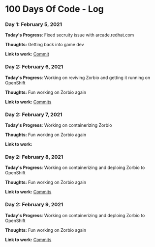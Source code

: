 # 100 Days Of Code - Log

### Day 1: February 5, 2021

**Today's Progress**: Fixed secruity issue with arcade.redhat.com

**Thoughts:** Getting back into game dev

**Link to work:** [Commit](https://github.com/redhat-gamedev/arcade.redhat.com/commit/9565700c0d3015fd3183d5b61273402f20ccc70c)

### Day 2: February 6, 2021

**Today's Progress**: Working on reviving Zorbio and getting it running on OpenShift

**Thoughts:** Fun working on Zorbio again

**Link to work:** [Commits](https://github.com/ScriptaGames/zorbio/commits?author=Jared-Sprague&since=2021-02-05&until=2021-02-06)

### Day 2: February 7, 2021

**Today's Progress**: Working on containerizing Zorbio

**Thoughts:** Fun working on Zorbio again

**Link to work:** 

### Day 2: February 8, 2021

**Today's Progress**: Working on containerizing and deploing Zorbio to OpenShift

**Thoughts:** Fun working on Zorbio again

**Link to work:** [Commits](https://github.com/ScriptaGames/zorbio/commits?author=Jared-Sprague&since=2021-02-07&until=2021-02-08)

### Day 2: February 9, 2021

**Today's Progress**: Working on containerizing and deploing Zorbio to OpenShift

**Thoughts:** Fun working on Zorbio again

**Link to work:** [Commits](https://github.com/ScriptaGames/zorbio/commits?author=Jared-Sprague&since=2021-02-09&until=2021-02-09)
